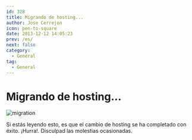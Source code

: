 ```yaml
---
id: 328
title: Migrando de hosting...
author: Jose Cerrejon
icon: pen-to-square
date: 2013-12-12 14:05:23
prev: /es/
next: false
category:
  - General
tag:
  - General
---
```


# Migrando de hosting...

![migration](/images/migration.jpg)

Si estás leyendo esto, es que el cambio de hosting se ha completado con éxito. ¡Hurra!. Disculpad las molestias ocasionadas.